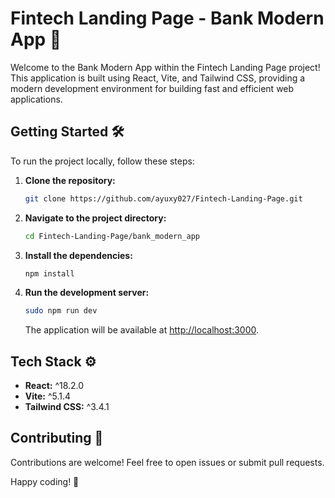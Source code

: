 # Fintech Landing Page - Bank Modern App 🚀

Welcome to the Bank Modern App within the Fintech Landing Page project! This application is built using React, Vite, and Tailwind CSS, providing a modern development environment for building fast and efficient web applications.

## Getting Started 🛠️

To run the project locally, follow these steps:

1. **Clone the repository:**

    ```bash
    git clone https://github.com/ayuxy027/Fintech-Landing-Page.git
    ```

2. **Navigate to the project directory:**

    ```bash
    cd Fintech-Landing-Page/bank_modern_app
    ```

3. **Install the dependencies:**

    ```bash
    npm install
    ```

4. **Run the development server:**

    ```bash
   sudo npm run dev
    ```

    The application will be available at [http://localhost:3000](http://localhost:3000).

## Tech Stack ⚙️

- **React:** ^18.2.0
- **Vite:** ^5.1.4
- **Tailwind CSS:** ^3.4.1

## Contributing 🤝

Contributions are welcome! Feel free to open issues or submit pull requests.

Happy coding! 🚀
